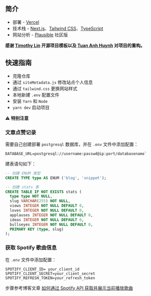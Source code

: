 ## 简介
- 部署 - [Vercel](https://vercel.com/)
- 技术栈 - [Next.js](https://nextjs.org/)、[Tailwind CSS](https://tailwindcss.com/)、[TypeScript](https://www.typescriptlang.org/)
- 网站分析 - [Plausible](https://plausible.io/) 社区版
  
**感谢 [Timothy Lin](https://github.com/timlrx/tailwind-nextjs-starter-blog?tab=readme-ov-file) 开源项目模板以及 [Tuan Anh Huynh](https://github.com/hta218/leohuynh.dev) 对项目的重构。**

## 快速指南
- 克隆仓库
- 通过 `siteMetadata.js` 修改站点个人信息
- 通过 `tailwind.css` 更换网站样式
- 本地新建 `.env` 配置文件
- 安装 `Yarn` 和 `Node`
- `yarn dev` 启动项目

⚠️ **特别注意**

### 文章点赞记录
需要自己创建部署 `postgresql` 数据库，并在 `.env` 文件中添加配置：
```
DATABASE_URL=postgresql://username:passwd@ip:port/databasename`
```
建表语句如下：
```sql
-- 创建 ENUM 类型
CREATE TYPE type AS ENUM ('blog', 'snippet');

-- 创建 stats 表
CREATE TABLE IF NOT EXISTS stats (
  type type NOT NULL,
  slug VARCHAR(255) NOT NULL,
  views INTEGER NOT NULL DEFAULT 0,
  loves INTEGER NOT NULL DEFAULT 0,
  applauses INTEGER NOT NULL DEFAULT 0,
  ideas INTEGER NOT NULL DEFAULT 0,
  bullseyes INTEGER NOT NULL DEFAULT 0,
  PRIMARY KEY (type, slug)
);

```

### 获取 Spotify 歌曲信息 
在 `.env` 文件中添加配置：
```
SPOTIFY_CLIENT_ID= your_client_id
SPOTIFY_CLIENT_SECRET=your_client_secret
SPOTIFY_REFRESH_TOKEN=your_refresh_token
```
步骤参考博客文章 [如何通过 Spotify API 获取并展示当前播放歌曲](https://www.jxzsite.com/snippets/display-playing-track-by-spotify-api)


